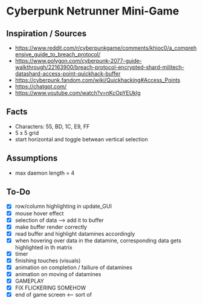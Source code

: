 # Cyberpunk Netrunner Mini-Game

## Inspiration / Sources
- https://www.reddit.com/r/cyberpunkgame/comments/khioc0/a_comprehensive_guide_to_breach_protocol/
- https://www.polygon.com/cyberpunk-2077-guide-walkthrough/22163900/breach-protocol-encrypted-shard-militech-datashard-access-point-quickhack-buffer
- https://cyberpunk.fandom.com/wiki/Quickhacking#Access_Points
- https://chatgpt.com/
- https://www.youtube.com/watch?v=nKcOpYEUklg


## Facts
- Characters: 55, BD, 1C, E9, FF
- 5 x 5 grid
- start horizontal and toggle betwean vertical selection


## Assumptions
- max daemon length = 4


## To-Do
- [x] row/column highlighting in update_GUI 
- [x] mouse hover effect
- [x] selection of data --> add it to buffer
- [x] make buffer render correctly
- [x] read buffer and highlight datamines accordingly
- [x] when hovering over data in the datamine, corresponding data gets highlighted in th matrix
- [x] timer
- [x] finishing touches (visuals)
- [x] animation on completion / failiure of datamines
- [x] animation on moving of datamines
- [x] GAMEPLAY
- [x] FIX FLICKERING SOMEHOW
- [x] end of game screen <-- sort of
